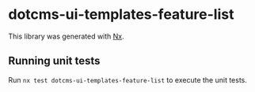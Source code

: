 # dotcms-ui-templates-feature-list

This library was generated with [Nx](https://nx.dev).

## Running unit tests

Run `nx test dotcms-ui-templates-feature-list` to execute the unit tests.
